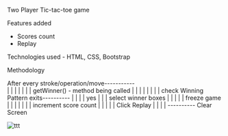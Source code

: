 Two Player Tic-tac-toe game

Features added
  - Scores count
  - Replay

Technologies used - HTML, CSS, Bootstrap

Methodology

After every stroke/operation/move-----------    
 |           |                              |
 |           |                              |
 |    getWinner() - method being called     | 
 |           |                              |
 |           |                              |
 |     check Winning Pattern exits----------
 |           |
 |           | yes
 |           |
 |      select winner boxes
 |           |
 |           |
 |        freeze game
 |           |
 |           |
 |           |
 |      increment score count
 |           |
 |           |
 |       Click Replay
 |           |
 |           |
 ---------- Clear Screen
 
 ![ttt](https://user-images.githubusercontent.com/43861933/134139868-60badfad-97e8-49fd-9d63-9bbc0af88cfa.png)
